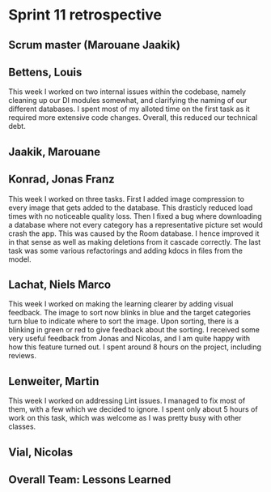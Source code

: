 # Sprint 11 retrospective

## Scrum master (Marouane Jaakik)

## Bettens, Louis
This week I worked on two internal issues within the codebase, namely cleaning
up our DI modules somewhat, and clarifying the naming of our different
databases. I spent most of my alloted time on the first task as it required
more extensive code changes. Overall, this reduced our technical debt.

## Jaakik, Marouane

## Konrad, Jonas Franz
This week I worked on three tasks. First I added image compression to every image that gets added to the database. This drasticly reduced load times with no noticeable quality loss.
Then I fixed a bug where downloading a database where not every category has a representative picture set would crash the app. This was caused by the Room database. I hence improved it in that sense as well as making deletions from it cascade correctly. The last task was some various refactorings and adding kdocs in files from the model.

## Lachat, Niels Marco
This week I worked on making the learning clearer by adding visual feedback. The image to sort now blinks in blue and the target categories turn blue to indicate where to sort the image. Upon sorting, there is a blinking in green or red to give feedback about the sorting. I received some very useful feedback from Jonas and Nicolas, and I am quite happy with how this feature turned out. I spent around 8 hours on the project, including reviews.

## Lenweiter, Martin
This week I worked on addressing Lint issues. I managed to fix most of them, with a few which we decided to ignore. I spent only about 5 hours of work on this task, which was welcome as I was pretty busy with other classes.

## Vial, Nicolas

## Overall Team: Lessons Learned
